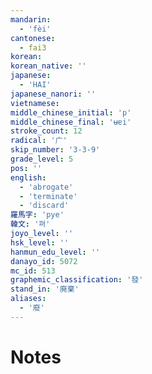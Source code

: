 ```yaml
---
mandarin:
  - 'fèi'
cantonese:
  - fai3
korean:
korean_native: ''
japanese:
  - 'HAI'
japanese_nanori: ''
vietnamese:
middle_chinese_initial: 'p'
middle_chinese_final: 'ʉɐi'
stroke_count: 12
radical: '广'
skip_number: '3-3-9'
grade_level: 5
pos: ''
english:
  - 'abrogate'
  - 'terminate'
  - 'discard'
羅馬字: 'pye'
韓文: '펴'
joyo_level: ''
hsk_level: ''
hanmun_edu_level: ''
danayo_id: 5072
mc_id: 513
graphemic_classification: '發'
stand_in: '廃棄'
aliases:
  - '廢'
---
```


# Notes
